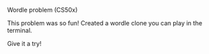 Wordle problem (CS50x)

This problem was so fun! Created a wordle clone you can play in the terminal.

Give it a try!
